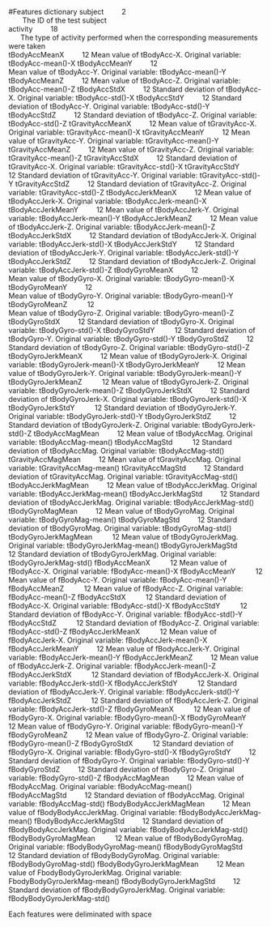 #Features dictionary
subject&nbsp;&nbsp;&nbsp;&nbsp;&nbsp;&nbsp;&nbsp;&nbsp;      2  
            &nbsp;&nbsp;&nbsp;&nbsp;&nbsp;&nbsp; The ID of the test subject  
activity&nbsp;&nbsp;&nbsp;&nbsp;&nbsp;&nbsp;&nbsp;&nbsp;    18  
             &nbsp;&nbsp;&nbsp;&nbsp;&nbsp;&nbsp;The type of activity performed when the corresponding measurements were taken  
tBodyAccMeanX&nbsp;&nbsp;&nbsp;&nbsp;&nbsp;&nbsp;&nbsp;&nbsp;     12
           Mean value of tBodyAcc-X.  Original variable: tBodyAcc-mean()-X
tBodyAccMeanY&nbsp;&nbsp;&nbsp;&nbsp;&nbsp;&nbsp;&nbsp;&nbsp;     12  
           Mean value of tBodyAcc-Y. Original variable: tBodyAcc-mean()-Y
tBodyAccMeanZ&nbsp;&nbsp;&nbsp;&nbsp;&nbsp;&nbsp;&nbsp;&nbsp;     12
           Mean value of tBodyAcc-Z. Original variable: tBodyAcc-mean()-Z
tBodyAccStdX&nbsp;&nbsp;&nbsp;&nbsp;&nbsp;&nbsp;&nbsp;&nbsp;     12
            Standard deviation of tBodyAcc-X. Original variable: tBodyAcc-std()-X
tBodyAccStdY&nbsp;&nbsp;&nbsp;&nbsp;&nbsp;&nbsp;&nbsp;&nbsp;     12
            Standard deviation of tBodyAcc-Y. Original variable: tBodyAcc-std()-Y
tBodyAccStdZ&nbsp;&nbsp;&nbsp;&nbsp;&nbsp;&nbsp;&nbsp;&nbsp;     12
            Standard deviation of tBodyAcc-Z. Original variable: tBodyAcc-std()-Z
tGravityAccMeanX&nbsp;&nbsp;&nbsp;&nbsp;&nbsp;&nbsp;&nbsp;&nbsp;     12
            Mean value of tGravityAcc-X. Original variable: tGravityAcc-mean()-X
tGravityAccMeanY&nbsp;&nbsp;&nbsp;&nbsp;&nbsp;&nbsp;&nbsp;&nbsp;     12
            Mean value of tGravityAcc-Y. Original variable: tGravityAcc-mean()-Y
tGravityAccMeanZ&nbsp;&nbsp;&nbsp;&nbsp;&nbsp;&nbsp;&nbsp;&nbsp;     12
            Mean value of tGravityAcc-Z. Original variable: tGravityAcc-mean()-Z
tGravityAccStdX&nbsp;&nbsp;&nbsp;&nbsp;&nbsp;&nbsp;&nbsp;&nbsp;     12
            Standard deviation of tGravityAcc-X. Original variable: tGravityAcc-std()-X
tGravityAccStdY&nbsp;&nbsp;&nbsp;&nbsp;&nbsp;&nbsp;&nbsp;&nbsp;     12
            Standard deviation of tGravityAcc-Y. Original variable: tGravityAcc-std()-Y
tGravityAccStdZ&nbsp;&nbsp;&nbsp;&nbsp;&nbsp;&nbsp;&nbsp;&nbsp;     12
            Standard deviation of tGravityAcc-Z. Original variable: tGravityAcc-std()-Z
tBodyAccJerkMeanX&nbsp;&nbsp;&nbsp;&nbsp;&nbsp;&nbsp;&nbsp;&nbsp;     12
            Mean value of tBodyAccJerk-X. Original variable: tBodyAccJerk-mean()-X
tBodyAccJerkMeanY&nbsp;&nbsp;&nbsp;&nbsp;&nbsp;&nbsp;&nbsp;&nbsp;     12
            Mean value of tBodyAccJerk-Y. Original variable: tBodyAccJerk-mean()-Y
tBodyAccJerkMeanZ&nbsp;&nbsp;&nbsp;&nbsp;&nbsp;&nbsp;&nbsp;&nbsp;     12
            Mean value of tBodyAccJerk-Z. Original variable: tBodyAccJerk-mean()-Z
tBodyAccJerkStdX&nbsp;&nbsp;&nbsp;&nbsp;&nbsp;&nbsp;&nbsp;&nbsp;     12
            Standard deviation of tBodyAccJerk-X. Original variable: tBodyAccJerk-std()-X
tBodyAccJerkStdY&nbsp;&nbsp;&nbsp;&nbsp;&nbsp;&nbsp;&nbsp;&nbsp;     12
            Standard deviation of tBodyAccJerk-Y. Original variable: tBodyAccJerk-std()-Y
tBodyAccJerkStdZ&nbsp;&nbsp;&nbsp;&nbsp;&nbsp;&nbsp;&nbsp;&nbsp;     12
            Standard deviation of tBodyAccJerk-Z. Original variable: tBodyAccJerk-std()-Z
tBodyGyroMeanX&nbsp;&nbsp;&nbsp;&nbsp;&nbsp;&nbsp;&nbsp;&nbsp;      12           
            Mean value of tBodyGyro-X. Original variable: tBodyGyro-mean()-X
tBodyGyroMeanY&nbsp;&nbsp;&nbsp;&nbsp;&nbsp;&nbsp;&nbsp;&nbsp;      12      
            Mean value of tBodyGyro-Y. Original variable: tBodyGyro-mean()-Y
tBodyGyroMeanZ &nbsp;&nbsp;&nbsp;&nbsp;&nbsp;&nbsp;&nbsp;&nbsp;    12    
            Mean value of tBodyGyro-Z. Original variable: tBodyGyro-mean()-Z
tBodyGyroStdX&nbsp;&nbsp;&nbsp;&nbsp;&nbsp;&nbsp;&nbsp;&nbsp;     12
            Standard deviation of tBodyGyro-X. Original variable: tBodyGyro-std()-X
tBodyGyroStdY &nbsp;&nbsp;&nbsp;&nbsp;&nbsp;&nbsp;&nbsp;&nbsp;    12
            Standard deviation of tBodyGyro-Y. Original variable: tBodyGyro-std()-Y
tBodyGyroStdZ&nbsp;&nbsp;&nbsp;&nbsp;&nbsp;&nbsp;&nbsp;&nbsp;     12
            Standard deviation of tBodyGyro-Z. Original variable: tBodyGyro-std()-Z
tBodyGyroJerkMeanX&nbsp;&nbsp;&nbsp;&nbsp;&nbsp;&nbsp;&nbsp;&nbsp;     12
            Mean value of tBodyGyroJerk-X. Original variable: tBodyGyroJerk-mean()-X
tBodyGyroJerkMeanY&nbsp;&nbsp;&nbsp;&nbsp;&nbsp;&nbsp;&nbsp;&nbsp;     12
            Mean value of tBodyGyroJerk-Y. Original variable: tBodyGyroJerk-mean()-Y
tBodyGyroJerkMeanZ &nbsp;&nbsp;&nbsp;&nbsp;&nbsp;&nbsp;&nbsp;&nbsp;    12
            Mean value of tBodyGyroJerk-Z. Original variable: tBodyGyroJerk-mean()-Z
tBodyGyroJerkStdX&nbsp;&nbsp;&nbsp;&nbsp;&nbsp;&nbsp;&nbsp;&nbsp;      12 
            Standard deviation of tBodyGyroJerk-X. Original variable: tBodyGyroJerk-std()-X
tBodyGyroJerkStdY &nbsp;&nbsp;&nbsp;&nbsp;&nbsp;&nbsp;&nbsp;&nbsp;     12 
            Standard deviation of tBodyGyroJerk-Y. Original variable: tBodyGyroJerk-std()-Y
tBodyGyroJerkStdZ&nbsp;&nbsp;&nbsp;&nbsp;&nbsp;&nbsp;&nbsp;&nbsp;      12
            Standard deviation of tBodyGyroJerk-Z. Original variable: tBodyGyroJerk-std()-Z
tBodyAccMagMean&nbsp;&nbsp;&nbsp;&nbsp;&nbsp;&nbsp;&nbsp;&nbsp;      12
            Mean value of tBodyAccMag. Original variable: tBodyAccMag-mean()
tBodyAccMagStd &nbsp;&nbsp;&nbsp;&nbsp;&nbsp;&nbsp;&nbsp;&nbsp;      12
            Standard deviation of tBodyAccMag. Original variable: tBodyAccMag-std()
tGravityAccMagMean&nbsp;&nbsp;&nbsp;&nbsp;&nbsp;&nbsp;&nbsp;&nbsp;      12
            Mean value of tGravityAccMag. Original variable: tGravityAccMag-mean()
tGravityAccMagStd&nbsp;&nbsp;&nbsp;&nbsp;&nbsp;&nbsp;&nbsp;&nbsp;     12 
            Standard deviation of tGravityAccMag. Original variable: tGravityAccMag-std()
tBodyAccJerkMagMean&nbsp;&nbsp;&nbsp;&nbsp;&nbsp;&nbsp;&nbsp;&nbsp;      12 
           Mean value of tBodyAccJerkMag. Original variable: tBodyAccJerkMag-mean()
tBodyAccJerkMagStd&nbsp;&nbsp;&nbsp;&nbsp;&nbsp;&nbsp;&nbsp;&nbsp;     12
            Standard deviation of tBodyAccJerkMag. Original variable: tBodyAccJerkMag-std()
tBodyGyroMagMean&nbsp;&nbsp;&nbsp;&nbsp;&nbsp;&nbsp;&nbsp;&nbsp;     12
            Mean value of tBodyGyroMag. Original variable: tBodyGyroMag-mean()
tBodyGyroMagStd&nbsp;&nbsp;&nbsp;&nbsp;&nbsp;&nbsp;&nbsp;&nbsp;      12
            Standard deviation of tBodyGyroMag. Original variable: tBodyGyroMag-std()
tBodyGyroJerkMagMean &nbsp;&nbsp;&nbsp;&nbsp;&nbsp;&nbsp;&nbsp;&nbsp;     12
            Mean value of tBodyGyroJerkMag. Original variable: tBodyGyroJerkMag-mean()
tBodyGyroJerkMagStd &nbsp;&nbsp;&nbsp;&nbsp;&nbsp;&nbsp;&nbsp;&nbsp;     12
            Standard deviation of tBodyGyroJerkMag. Original variable: tBodyGyroJerkMag-std()
fBodyAccMeanX &nbsp;&nbsp;&nbsp;&nbsp;&nbsp;&nbsp;&nbsp;&nbsp;    12
            Mean value of fBodyAcc-X. Original variable: fBodyAcc-mean()-X
fBodyAccMeanY &nbsp;&nbsp;&nbsp;&nbsp;&nbsp;&nbsp;&nbsp;&nbsp;     12
            Mean value of fBodyAcc-Y. Original variable: fBodyAcc-mean()-Y
fBodyAccMeanZ &nbsp;&nbsp;&nbsp;&nbsp;&nbsp;&nbsp;&nbsp;&nbsp;    12 
            Mean value of fBodyAcc-Z. Original variable: fBodyAcc-mean()-Z
fBodyAccStdX  &nbsp;&nbsp;&nbsp;&nbsp;&nbsp;&nbsp;&nbsp;&nbsp;    12
            Standard deviation of fBodyAcc-X. Original variable: fBodyAcc-std()-X
fBodyAccStdY &nbsp;&nbsp;&nbsp;&nbsp;&nbsp;&nbsp;&nbsp;&nbsp;     12 
            Standard deviation of fBodyAcc-Y. Original variable: fBodyAcc-std()-Y
fBodyAccStdZ &nbsp;&nbsp;&nbsp;&nbsp;&nbsp;&nbsp;&nbsp;&nbsp;     12
            Standard deviation of fBodyAcc-Z. Original variable: fBodyAcc-std()-Z
fBodyAccJerkMeanX &nbsp;&nbsp;&nbsp;&nbsp;&nbsp;&nbsp;&nbsp;&nbsp;     12
            Mean value of fBodyAccJerk-X. Original variable: fBodyAccJerk-mean()-X
fBodyAccJerkMeanY&nbsp;&nbsp;&nbsp;&nbsp;&nbsp;&nbsp;&nbsp;&nbsp;      12
            Mean value of fBodyAccJerk-Y. Original variable: fBodyAccJerk-mean()-Y
fBodyAccJerkMeanZ&nbsp;&nbsp;&nbsp;&nbsp;&nbsp;&nbsp;&nbsp;&nbsp;     12 
            Mean value of fBodyAccJerk-Z. Original variable: fBodyAccJerk-mean()-Z
fBodyAccJerkStdX &nbsp;&nbsp;&nbsp;&nbsp;&nbsp;&nbsp;&nbsp;&nbsp;    12 
            Standard deviation of fBodyAccJerk-X. Original variable: fBodyAccJerk-std()-X
fBodyAccJerkStdY &nbsp;&nbsp;&nbsp;&nbsp;&nbsp;&nbsp;&nbsp;&nbsp;    12
            Standard deviation of fBodyAccJerk-Y. Original variable: fBodyAccJerk-std()-Y
fBodyAccJerkStdZ &nbsp;&nbsp;&nbsp;&nbsp;&nbsp;&nbsp;&nbsp;&nbsp;     12
            Standard deviation of fBodyAccJerk-Z. Original variable: fBodyAccJerk-std()-Z
fBodyGyroMeanX &nbsp;&nbsp;&nbsp;&nbsp;&nbsp;&nbsp;&nbsp;&nbsp;    12
            Mean value of fBodyGyro-X. Original variable: fBodyGyro-mean()-X
fBodyGyroMeanY&nbsp;&nbsp;&nbsp;&nbsp;&nbsp;&nbsp;&nbsp;&nbsp;     12
            Mean value of fBodyGyro-Y. Original variable: fBodyGyro-mean()-Y
fBodyGyroMeanZ&nbsp;&nbsp;&nbsp;&nbsp;&nbsp;&nbsp;&nbsp;&nbsp;     12
            Mean value of fBodyGyro-Z. Original variable: fBodyGyro-mean()-Z
fBodyGyroStdX &nbsp;&nbsp;&nbsp;&nbsp;&nbsp;&nbsp;&nbsp;&nbsp;    12
            Standard deviation of fBodyGyro-X. Original variable: fBodyGyro-std()-X
fBodyGyroStdY&nbsp;&nbsp;&nbsp;&nbsp;&nbsp;&nbsp;&nbsp;&nbsp;     12
            Standard deviation of fBodyGyro-Y. Original variable: fBodyGyro-std()-Y
fBodyGyroStdZ&nbsp;&nbsp;&nbsp;&nbsp;&nbsp;&nbsp;&nbsp;&nbsp;     12
            Standard deviation of fBodyGyro-Z. Original variable: fBodyGyro-std()-Z
fBodyAccMagMean&nbsp;&nbsp;&nbsp;&nbsp;&nbsp;&nbsp;&nbsp;&nbsp;     12
            Mean value of fBodyAccMag. Original variable: fBodyAccMag-mean()
fBodyAccMagStd&nbsp;&nbsp;&nbsp;&nbsp;&nbsp;&nbsp;&nbsp;&nbsp;     12
            Standard deviation of fBodyAccMag. Original variable: fBodyAccMag-std()
fBodyBodyAccJerkMagMean&nbsp;&nbsp;&nbsp;&nbsp;&nbsp;&nbsp;&nbsp;&nbsp;     12
            Mean value of fBodyBodyAccJerkMag. Original variable: fBodyBodyAccJerkMag-mean()
fBodyBodyAccJerkMagStd&nbsp;&nbsp;&nbsp;&nbsp;&nbsp;&nbsp;&nbsp;&nbsp;     12
            Standard deviation of fBodyBodyAccJerkMag. Original variable: fBodyBodyAccJerkMag-std()
fBodyBodyGyroMagMean &nbsp;&nbsp;&nbsp;&nbsp;&nbsp;&nbsp;&nbsp;&nbsp;    12
            Mean value of fBodyBodyGyroMag. Original variable: fBodyBodyGyroMag-mean()
fBodyBodyGyroMagStd &nbsp;&nbsp;&nbsp;&nbsp;&nbsp;&nbsp;&nbsp;&nbsp;    12
            Standard deviation of fBodyBodyGyroMag. Original variable: fBodyBodyGyroMag-std()
fBodyBodyGyroJerkMagMean&nbsp;&nbsp;&nbsp;&nbsp;&nbsp;&nbsp;&nbsp;&nbsp;     12
            Mean value of FbodyBodyGyroJerkMag. Original variable: FbodyBodyGyroJerkMag-mean()
fBodyBodyGyroJerkMagStd&nbsp;&nbsp;&nbsp;&nbsp;&nbsp;&nbsp;&nbsp;&nbsp;     12
            Standard deviation of fBodyBodyGyroJerkMag. Original variable: fBodyBodyGyroJerkMag-std()

Each features were deliminated with space
